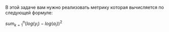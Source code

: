 В этой задаче вам нужно реализовать метрику которая вычисляется по следующей формуле:

$sum_{k=1}^n(log(y_i) - log(a_i))^2$
